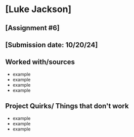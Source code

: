 # [Luke Jackson]
## [Assignment #6]
## [Submission date: 10/20/24]
## Worked with/sources 
* example
* example
* example
* example
## Project Quirks/ Things that don't work
* example
* example
* example
